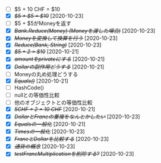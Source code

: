 * [ ] $5 + 10 CHF = $10
* [X] ~~*$5 + $5 = $10*~~ [2020-10-23]
* [ ] $5 + $5がMoneyを返す
* [X] ~~*Bank.Reduce(Money) (Moneyを渡した場合)*~~ [2020-10-23]
* [X] ~~*Moneyを変換して換算を行う*~~ [2020-10-23]
* [X] ~~*Reduce(Bank, String)*~~ [2020-10-23]
* [X] ~~*$5 * 2 = $10*~~ [2020-10-21]
* [X] ~~*amountをprivateにする*~~ [2020-10-21]
* [X] ~~*Dollarの副作用どうする*~~ [2020-10-21]
* [ ] Moneyの丸め処理どうする
* [X] ~~*Equals()*~~ [2020-10-21]
* [ ] HashCode()
* [ ] nullとの等価性比較
* [ ] 他のオブジェクトとの等価性比較
* [X] ~~*5CHF * 2 = 10 CHF*~~ [2020-10-21]
* [X] ~~*DollarとFrancの重複をなんとかしたい*~~ [2020-10-23]
* [X] ~~*Equalsの一般化*~~ [2020-10-21]
* [X] ~~*Timesの一般化*~~ [2020-10-23]
* [X] ~~*FrancとDollarを比較する*~~ [2020-10-23]
* [X] ~~*通貨の概念*~~ [2020-10-23]
* [X] ~~*testFrancMultiplicationを削除する?*~~ [2020-10-23]
